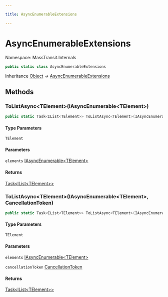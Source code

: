 ```yaml
---

title: AsyncEnumerableExtensions

---
```


# AsyncEnumerableExtensions

Namespace: MassTransit.Internals

```csharp
public static class AsyncEnumerableExtensions
```

Inheritance [Object](https://learn.microsoft.com/en-us/dotnet/api/system.object) → [AsyncEnumerableExtensions](../masstransit-internals/asyncenumerableextensions)

## Methods

### **ToListAsync\<TElement\>(IAsyncEnumerable\<TElement\>)**

```csharp
public static Task<IList<TElement>> ToListAsync<TElement>(IAsyncEnumerable<TElement> elements)
```

#### Type Parameters

`TElement`<br/>

#### Parameters

`elements` [IAsyncEnumerable\<TElement\>](https://learn.microsoft.com/en-us/dotnet/api/system.collections.generic.iasyncenumerable-1)<br/>

#### Returns

[Task\<IList\<TElement\>\>](https://learn.microsoft.com/en-us/dotnet/api/system.threading.tasks.task-1)<br/>

### **ToListAsync\<TElement\>(IAsyncEnumerable\<TElement\>, CancellationToken)**

```csharp
public static Task<IList<TElement>> ToListAsync<TElement>(IAsyncEnumerable<TElement> elements, CancellationToken cancellationToken)
```

#### Type Parameters

`TElement`<br/>

#### Parameters

`elements` [IAsyncEnumerable\<TElement\>](https://learn.microsoft.com/en-us/dotnet/api/system.collections.generic.iasyncenumerable-1)<br/>

`cancellationToken` [CancellationToken](https://learn.microsoft.com/en-us/dotnet/api/system.threading.cancellationtoken)<br/>

#### Returns

[Task\<IList\<TElement\>\>](https://learn.microsoft.com/en-us/dotnet/api/system.threading.tasks.task-1)<br/>
